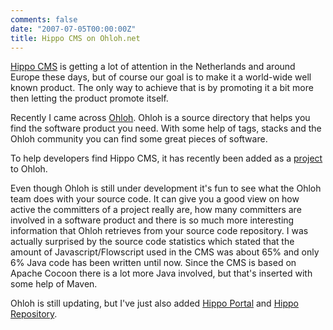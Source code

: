 ```yaml
---
comments: false
date: "2007-07-05T00:00:00Z"
title: Hippo CMS on Ohloh.net
---
```


<a href="http://www.hippocms.org" target="_blank">Hippo CMS</a> is getting a lot of attention in the Netherlands and around Europe these days, but of course our goal is to make it a world-wide well known product. The only way to achieve that is by promoting it a bit more then letting the product promote itself.

Recently I came across <a href="http://www.ohloh.net/" target="_blank">Ohloh</a>. Ohloh is a source directory that helps you find the software product you need. With some help of tags, stacks and the Ohloh community you can find some great pieces of software.

To help developers find Hippo CMS, it has recently been added as a <a href="http://www.ohloh.net/projects/5378" target="_blank">project</a> to Ohloh.

Even though Ohloh is still under development it's fun to see what the Ohloh team does with your source code. It can give you a good view on how active the committers of a project really are, how many committers are involved in a software product and there is so much more interesting information that Ohloh retrieves from your source code repository. I was actually surprised by the source code statistics which stated that the amount of Javascript/Flowscript used in the CMS was about 65% and only 6% Java code has been written until now. Since the CMS is based on Apache Cocoon there is a lot more Java involved, but that's inserted with some help of Maven.</p>
<p>Ohloh is still updating, but I've just also added <a href="http://www.ohloh.net/projects/5412" target="_blank">Hippo Portal</a> and <a href="http://www.ohloh.net/projects/6413" target="_blank">Hippo Repository</a>.
